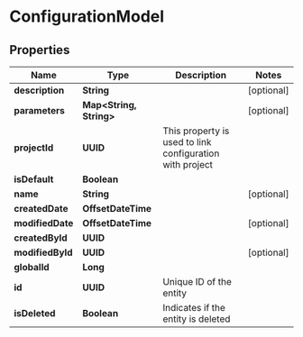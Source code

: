 

# ConfigurationModel


## Properties

| Name | Type | Description | Notes |
|------------ | ------------- | ------------- | -------------|
|**description** | **String** |  |  [optional] |
|**parameters** | **Map&lt;String, String&gt;** |  |  [optional] |
|**projectId** | **UUID** | This property is used to link configuration with project |  |
|**isDefault** | **Boolean** |  |  |
|**name** | **String** |  |  [optional] |
|**createdDate** | **OffsetDateTime** |  |  |
|**modifiedDate** | **OffsetDateTime** |  |  [optional] |
|**createdById** | **UUID** |  |  |
|**modifiedById** | **UUID** |  |  [optional] |
|**globalId** | **Long** |  |  |
|**id** | **UUID** | Unique ID of the entity |  |
|**isDeleted** | **Boolean** | Indicates if the entity is deleted |  |



